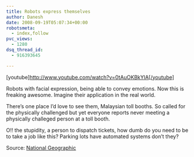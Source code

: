 ```yaml
---
title: Robots express themselves
author: Danesh
date: 2008-09-19T05:07:34+00:00
robotsmeta:
  - index,follow
pvc_views:
  - 1280
dsq_thread_id:
  - 916393645

---
```

[youtube]http://www.youtube.com/watch?v=0tAuOKBkYlA[/youtube]

Robots with facial expression, being able to convey emotions. Now this is freaking awesome. Imagine their application in the real world.

There&#8217;s one place I&#8217;d love to see them, Malaysian toll booths. So called for the physically challenged but yet everyone reports never meeting a physically challeged person at a toll booth.

O!! the stupidity, a person to dispatch tickets, how dumb do you need to be to take a job like this? Parking lots have automated systems don&#8217;t they?

Source: [National Geographic][1]

 [1]: http://news.nationalgeographic.com/news/2008/09/080910-robots-video-ap.html